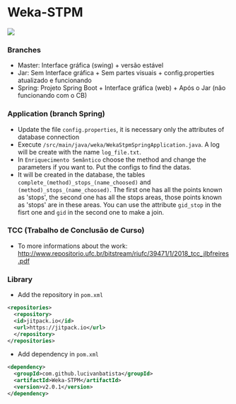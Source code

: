 # Weka-STPM
[![](https://jitpack.io/v/lucivanbatista/Weka-STPM.svg)](https://jitpack.io/#lucivanbatista/Weka-STPM)

### Branches
- Master: Interface gráfica (swing) + versão estável
- Jar: Sem Interface gráfica + Sem partes visuais + config.properties atualizado e funcionando
- Spring: Projeto Spring Boot + Interface gráfica (web) + Após o Jar (não funcionando com o CB)

### Application (branch Spring)
- Update the file ```config.properties```, it is necessary only the attributes of database connection
- Execute ```/src/main/java/weka/WekaStpmSpringApplication.java```. A log will be create with the name ```log_file.txt```.
- In ```Enriquecimento Semântico``` choose the method and change the parameters if you want to. Put the configs to find the datas.
- It will be created in the database, the tables ```complete_(method)_stops_(name_choosed)``` and ```(method)_stops_(name_choosed)```. The first one has all the points known as 'stops', the second one has all the stops areas, those points known as 'stops' are in these areas. You can use the attribute ```gid_stop``` in the fisrt one and ```gid``` in the second one to make a join.

### TCC (Trabalho de Conclusão de Curso)
- To more informations about the work: http://www.repositorio.ufc.br/bitstream/riufc/39471/1/2018_tcc_jlbfreires.pdf

### Library
- Add the repository in ```pom.xml```
```xml
<repositories>
  <repository>
  <id>jitpack.io</id>
  <url>https://jitpack.io</url>
  </repository>
</repositories>
```
- Add dependency in ```pom.xml```
```xml
<dependency>
  <groupId>com.github.lucivanbatista</groupId>
  <artifactId>Weka-STPM</artifactId>
  <version>v2.0.1</version>
</dependency>
```
